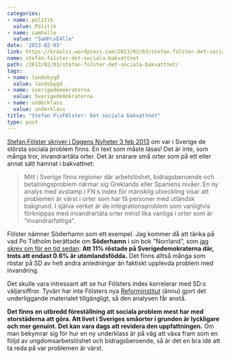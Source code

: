 ```yaml
---
categories:
- name: politik
  value: Politik
- name: samhalle
  value: "Samh\xE4lle"
date: '2013-02-03'
link: https://kraulis.wordpress.com/2013/02/03/stefan-folster-det-sociala-bakvattnet/
name: stefan-folster-det-sociala-bakvattnet
path: /2013/02/03/stefan-folster-det-sociala-bakvattnet/
tags:
- name: landsbygd
  value: landsbygd
- name: sverigedemokraterna
  value: Sverigedemokraterna
- name: underklass
  value: underklass
title: "Stefan F\xF6lster: Det sociala bakvattnet"
type: post
---
```

[Stefan Fölster skriver i Dagens Nyheter 3 feb 2013](http://www.dn.se/debatt/sociala-problem-vanligast-i-orter-med-fa-invandrare) om var i Sverige de största sociala problem finns. En text som måste läsas! Det är inte, som många tror, invandrartäta orter. Det är snarare små orter som på ett eller annat sätt hamnat i bakvattnet:

> Mitt i Sverige finns regioner där arbetslöshet, bidragsberoende och betalningsproblem närmar sig Greklands eller Spaniens nivåer. En ny analys med avstamp i FN:s index för mänsklig utveckling visar att problemen är värst i orter som har få personer med utländsk bakgrund. I själva verket är de integrationsproblem som vanligtvis förknippas med invandrartäta orter minst lika vanliga i orter som är ”invandrarfattiga”.

Fölster nämner Söderhamn som ett exempel. Jag kommer då att tänka på vad Po Tidholm berättade om **Söderhamn** i sin bok "Norrland", som [jag skrev om för en tid sedan](/posts/): **Att 11% röstade på Sverigedemokraterna där, trots att endast 0.6% är utomlandsfödda.** Det finns alltså många som röstar på SD av helt andra anledningar än faktiskt upplevda problem med invandring.

Det skulle vara intressant att se hur Fölsters index korrelerar med SD:s väljarsiffror. Tyvärr har inte Fölsters nya [Reforminstitut](http://www.reforminstitutet.se/) (ännu) gjort det underliggande materialet tillgängligt, så den analysen får anstå.

**Det finns en utbredd föreställning att sociala problem mest har med storstäderna att göra. Att livet i Sveriges småorter i grunden är lyckligare och mer genuint. Det kan vara dags att revidera den uppfattningen.** Om man bekymrar sig för hur en ny underklass är på väg att växa fram som en följd av ungdomsarbetslöshet och bidragsberoende, så är det en bra idé att ta reda på var problemen är värst.

